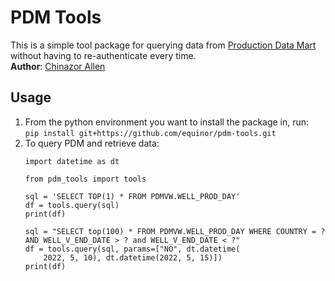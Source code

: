# PDM Tools

This is a simple tool package for querying data from [Production Data Mart](https://wiki.equinor.com/wiki/index.php/Production_Data_Mart) without having to re-authenticate every time. <br>
**Author**: [Chinazor Allen](mailto:chial@equinor.com)

## Usage
1. From the python environment you want to install the package in, run:<br>
    ```pip install git+https://github.com/equinor/pdm-tools.git```<br>
2. To query PDM and retrieve data:<br>
    ```
    import datetime as dt

    from pdm_tools import tools

    sql = 'SELECT TOP(1) * FROM PDMVW.WELL_PROD_DAY'
    df = tools.query(sql)
    print(df)

    sql = "SELECT top(100) * FROM PDMVW.WELL_PROD_DAY WHERE COUNTRY = ? AND WELL_V_END_DATE > ? and WELL_V_END_DATE < ?"
    df = tools.query(sql, params=["NO", dt.datetime(
        2022, 5, 10), dt.datetime(2022, 5, 15)])
    print(df)

    ```

